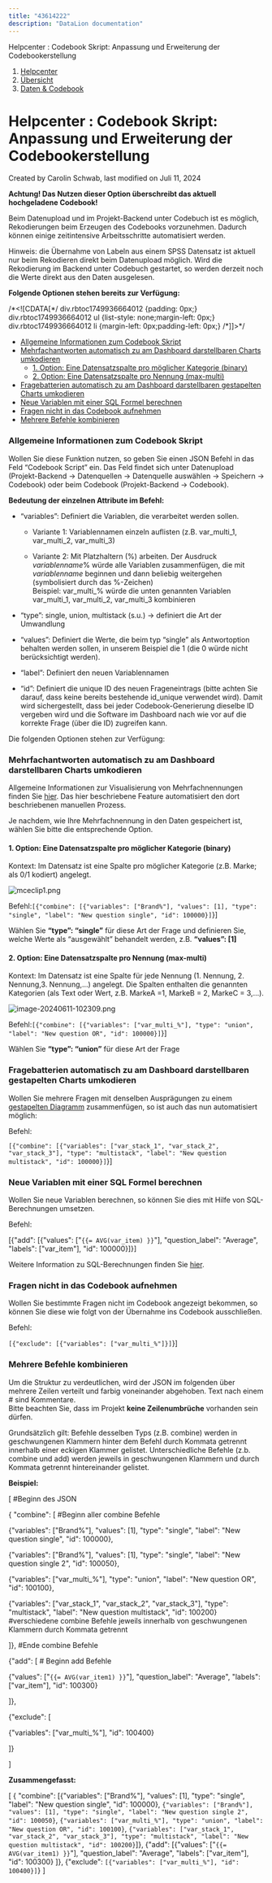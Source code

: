 ```yaml
---
title: "43614222"
description: "DataLion documentation"
---
```


Helpcenter : Codebook Skript: Anpassung und Erweiterung der Codebookerstellung  

1.  [Helpcenter](index.html)
2.  [Übersicht](2982609.html)
3.  [Daten & Codebook](3440667.html)

# Helpcenter : Codebook Skript: Anpassung und Erweiterung der Codebookerstellung

Created by Carolin Schwab, last modified on Juli 11, 2024

**Achtung! Das Nutzen dieser Option überschreibt das aktuell hochgeladene Codebook!**

Beim Datenupload und im Projekt-Backend unter Codebuch ist es möglich, Rekodierungen beim Erzeugen des Codebooks vorzunehmen. Dadurch können einige zeitintensive Arbeitsschritte automatisiert werden.  

Hinweis: die Übernahme von Labeln aus einem SPSS Datensatz ist aktuell nur beim Rekodieren direkt beim Datenupload möglich. Wird die Rekodierung im Backend unter Codebuch gestartet, so werden derzeit noch die Werte direkt aus den Daten ausgelesen.

**Folgende Optionen stehen bereits zur Verfügung:**

/\*<!\[CDATA\[\*/ div.rbtoc1749936664012 {padding: 0px;} div.rbtoc1749936664012 ul {list-style: none;margin-left: 0px;} div.rbtoc1749936664012 li {margin-left: 0px;padding-left: 0px;} /\*\]\]>\*/

-   [Allgemeine Informationen zum Codebook Skript](#CodebookSkript:AnpassungundErweiterungderCodebookerstellung-AllgemeineInformationenzumCodebookSkript)
-   [Mehrfachantworten automatisch zu am Dashboard darstellbaren Charts umkodieren](#CodebookSkript:AnpassungundErweiterungderCodebookerstellung-MehrfachantwortenautomatischzuamDashboarddarstellbarenChartsumkodieren)
    -   [1\. Option: Eine Datensatzspalte pro möglicher Kategorie (binary)](#CodebookSkript:AnpassungundErweiterungderCodebookerstellung-1.Option:EineDatensatzspaltepromöglicherKategorie\(binary\))
    -   [2\. Option: Eine Datensatzspalte pro Nennung (max-multi)](#CodebookSkript:AnpassungundErweiterungderCodebookerstellung-2.Option:EineDatensatzspalteproNennung\(max-multi\))
-   [Fragebatterien automatisch zu am Dashboard darstellbaren gestapelten Charts umkodieren](#CodebookSkript:AnpassungundErweiterungderCodebookerstellung-FragebatterienautomatischzuamDashboarddarstellbarengestapeltenChartsumkodieren)
-   [Neue Variablen mit einer SQL Formel berechnen](#CodebookSkript:AnpassungundErweiterungderCodebookerstellung-NeueVariablenmiteinerSQLFormelberechnen)
-   [Fragen nicht in das Codebook aufnehmen](#CodebookSkript:AnpassungundErweiterungderCodebookerstellung-FragennichtindasCodebookaufnehmen)
-   [Mehrere Befehle kombinieren](#CodebookSkript:AnpassungundErweiterungderCodebookerstellung-MehrereBefehlekombinieren)

### Allgemeine Informationen zum Codebook Skript

Wollen Sie diese Funktion nutzen, so geben Sie einen JSON Befehl in das Feld “Codebook Script” ein. Das Feld findet sich unter Datenupload (Projekt-Backend → Datenquellen → Datenquelle auswählen → Speichern → Codebook) oder beim Codebook (Projekt-Backend → Codebook).

**Bedeutung der einzelnen Attribute im Befehl:**

-   “variables”: Definiert die Variablen, die verarbeitet werden sollen.
    
    -   Variante 1: Variablennamen einzeln auflisten (z.B. var\_multi\_1, var\_multi\_2, var\_multi\_3)
        
    -   Variante 2: Mit Platzhaltern (%) arbeiten. Der Ausdruck *variablenname*% würde alle Variablen zusammenfügen, die mit *variablenname* beginnen und dann beliebig weitergehen (symbolisiert durch das %-Zeichen)  
        Beispiel: var\_multi\_% würde die unten genannten Variablen var\_multi\_1, var\_multi\_2, var\_multi\_3 kombinieren
        
-   “type”: single, union, multistack (s.u.) → definiert die Art der Umwandlung
    
-   “values”: Definiert die Werte, die beim typ “single” als Antwortoption behalten werden sollen, in unserem Beispiel die 1 (die 0 würde nicht berücksichtigt werden).
    
-   “label”: Definiert den neuen Variablennamen
    
-   “id”: Definiert die unique ID des neuen Frageneintrags (bitte achten Sie darauf, dass keine bereits bestehende id\_unique verwendet wird). Damit wird sichergestellt, dass bei jeder Codebook-Generierung dieselbe ID vergeben wird und die Software im Dashboard nach wie vor auf die korrekte Frage (über die ID) zugreifen kann.
    

Die folgenden Optionen stehen zur Verfügung:

### Mehrfachantworten automatisch zu am Dashboard darstellbaren Charts umkodieren

Allgemeine Informationen zur Visualisierung von Mehrfachnennungen finden Sie [hier](10879004.html). Das hier beschriebene Feature automatisiert den dort beschriebenen manuellen Prozess.  

Je nachdem, wie Ihre Mehrfachnennung in den Daten gespeichert ist, wählen Sie bitte die entsprechende Option.

#### 1\. Option: Eine Datensatzspalte pro möglicher Kategorie (binary)

Kontext: Im Datensatz ist eine Spalte pro möglicher Kategorie (z.B. Marke; als 0/1 kodiert) angelegt. 

![mceclip1.png](/img/52887557.png?width=760)

Befehl:`[{"combine": [{"variables": ["Brand%"], "values": [1], "type": "single", "label": "New question single", "id": 100000}]`}]

Wählen Sie **“type”: “single”** für diese Art der Frage und definieren Sie, welche Werte als “ausgewählt” behandelt werden, z.B. **“values”: \[1\]**

#### 2\. Option: Eine Datensatzspalte pro Nennung (max-multi)

Kontext: Im Datensatz ist eine Spalte für jede Nennung (1. Nennung, 2. Nennung,3. Nennung,...) angelegt. Die Spalten enthalten die genannten Kategorien (als Text oder Wert, z.B. MarkeA =1, MarkeB = 2, MarkeC = 3,...).

![image-20240611-102309.png](/img/43581467.png?width=513)

Befehl:`[{"combine": [{"variables": ["var_multi_%"], "type": "union", "label": "New question OR", "id": 100000}]`}]

Wählen Sie **“type”: “union”** für diese Art der Frage

### Fragebatterien automatisch zu am Dashboard darstellbaren gestapelten Charts umkodieren

Wollen Sie mehrere Fragen mit denselben Ausprägungen zu einem [gestapelten Diagramm](8126487.html) zusammenfügen, so ist auch das nun automatisiert möglich:

Befehl:

`[{"combine": [{"variables": ["var_stack_1", "var_stack_2", "var_stack_3"], "type": "multistack", "label": "New question multistack", "id": 100000}]`}]

### Neue Variablen mit einer SQL Formel berechnen

Wollen Sie neue Variablen berechnen, so können Sie dies mit Hilfe von SQL-Berechnungen umsetzen.  
  
Befehl:

[{"add": [{"values": ["`{{= AVG(var_item) }}`"], "question_label": "Average", "labels": ["var_item"], "id": 100000}]}]

Weitere Information zu SQL-Berechnungen finden Sie [hier](https://datalion.atlassian.net/wiki/spaces/DC/pages/3473604).

### Fragen nicht in das Codebook aufnehmen

Wollen Sie bestimmte Fragen nicht im Codebook angezeigt bekommen, so können Sie diese wie folgt von der Übernahme ins Codebook ausschließen.  
  
Befehl:

`[{"exclude": [{"variables": ["var_multi_%"]}]`}]

### Mehrere Befehle kombinieren

Um die Struktur zu verdeutlichen, wird der JSON im folgenden über mehrere Zeilen verteilt und farbig voneinander abgehoben. Text nach einem # sind Kommentare.  
Bitte beachten Sie, dass im Projekt **keine Zeilenumbrüche** vorhanden sein dürfen.

Grundsätzlich gilt: Befehle desselben Typs (z.B. combine) werden in geschwungenen Klammern hinter dem Befehl durch Kommata getrennt innerhalb einer eckigen Klammer gelistet. Unterschiedliche Befehle (z.b. combine und add) werden jeweils in geschwungenen Klammern und durch Kommata getrennt hintereinander gelistet.

**Beispiel:**

\[ #Beginn des JSON

{ "combine": \[ #Beginn aller combine Befehle

{"variables": \["Brand%"\], "values": \[1\], "type": "single", "label": "New question single", "id": 100000},

{"variables": \["Brand%"\], "values": \[1\], "type": "single", "label": "New question single 2", "id": 100050},

{"variables": \["var\_multi\_%"\], "type": "union", "label": "New question OR", "id": 100100},

{"variables": \["var\_stack\_1", "var\_stack\_2", "var\_stack\_3"\], "type": "multistack", "label": "New question multistack", "id": 100200} #verschiedene combine Befehle jeweils innerhalb von geschwungenen Klammern durch Kommata getrennt

\]}, #Ende combine Befehle

{"add": \[ # Beginn add Befehle

{"values": ["`{{= AVG(var_item1) }}`"], "question_label": "Average", "labels": ["var_item"], "id": 100300}

\]},

{"exclude": \[

{"variables": \["var\_multi\_%"\], "id": 100400}

\]}

\]

  
**Zusammengefasst:**

[ { "combine": [{"variables": ["Brand%"], "values": [1], "type": "single", "label": "New question single", "id": 100000}, `{"variables": ["Brand%"], "values": [1], "type": "single", "label": "New question single 2", "id": 100050}`, `{"variables": ["var_multi_%"], "type": "union", "label": "New question OR", "id": 100100}`, `{"variables": ["var_stack_1", "var_stack_2", "var_stack_3"], "type": "multistack", "label": "New question multistack", "id": 100200}`]}, {"add": [{"values": ["`{{= AVG(var_item1) }}`"], "question_label": "Average", "labels": ["var_item"], "id": 100300} ]}, {"exclude": `[{"variables": ["var_multi_%"], "id": 100400}]`} ]